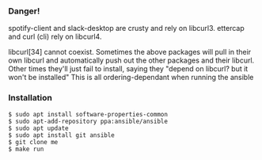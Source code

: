 ### Danger!
spotify-client and slack-desktop are crusty and rely on libcurl3.
ettercap and curl (cli) rely on libcurl4.

libcurl[34] cannot coexist.
Sometimes the above packages will pull in their own libcurl and automatically push out the other packages and their libcurl.
Other times they'll just fail to install, saying they "depend on libcurl? but it won't be installed"
This is all ordering-dependant when running the ansible


### Installation

    $ sudo apt install software-properties-common
    $ sudo apt-add-repository ppa:ansible/ansible
    $ sudo apt update
    $ sudo apt install git ansible
    $ git clone me
    $ make run
